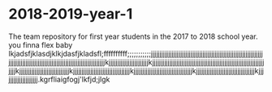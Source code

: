 # 2018-2019-year-1
The team repository for first year students in the 2017 to 2018 school year.
you finna flex baby lkjadsfjklasdjklkjdasfjkladsfl;ffffffffff;;;;;;;;;;;jjjjjjjjjjjjjjjjjjjjjjjjjjjjjjjjjjjjjjjjjjjjjjjjjjjjjjjjjjjjjjjjjjjjjjjjjjjjjjjjjjjjjjjjjjjjjjjjjjjjjjjjjjjjjjjjjjjjjjjjjkjjjjjjjjjjjjjjjjjjjjjjjkjjjjjjjjjjjjjjjjjjjjjjjjjjjjjjjjjjjjjjjjjjjjjjjjjjjjjjjjjjjjjjjjjjjjjkjjjjjjjjjjjjjjjjjjjjjjjjjjjjjkjjjjjjjjjjjjjjjjjjjjjjjjjjjjjjjjjkjjjjjjjjjjjjjjjjjjjjjjjjjjjjjjjjjjkjjjjjjjjjjjjjjjjjjjjjjjjjjjjjjjjjjkjjjjjjjjjjjjjjjjjjjj.kgrfliaigfogj'lkfjd;jlgk